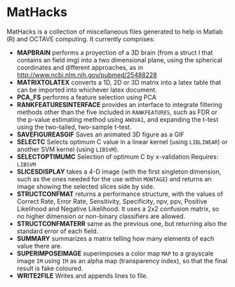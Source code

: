 MatHacks
========

MatHacks is a collection of miscellaneous files generated to help in 
Matlab (R) and OCTAVE computing. It currently comprises:

* **MAPBRAIN** performs a proyection of a 3D brain (from a struct I that contains an field img) into a two dimensional plane, using the spherical coordinates and different approaches, as in <http://www.ncbi.nlm.nih.gov/pubmed/25488228>
* **MATRIXTOLATEX** converts a 1D, 2D or 3D matrix into a latex table that can be imported into whichever latex document. 
* **PCA_FS** performs a feature selection using PCA
* **RANKFEATURESINTERFACE** provides an interface to integrate filtering methods other than the five included in ```RANKFEATURES```, such as FDR or the p-value estimating method using ```ANOVA1```, and expanding the t-test using the two-tailed, two-sample t-test. 
* **SAVEFIGUREASGIF** Saves an animated 3D figure as a GIF 
* **SELECTC** Selects optimum C value in a linear kernel (using ```LIBLINEAR```) or another SVM kernel (using ```LIBSVM```). 
* **SELECTOPTIMUMC** Selection of optimum C by x-validation  Requires: ```LIBSVM```
* **SLICESDISPLAY** takes a 4-D image (with the first singleton dimension, such as the ones needed for the use within ```MONTAGE```) and returns an image showing the selected slices side by side. 
* **STRUCTCONFMAT** returns a performance structure, with the values of Correct Rate, Error Rate, Sensitivity, Specificity, npv, ppv, Positive Likelihood and Negative Likelihood. It uses a 2x2 confusion matrix, so no higher dimension or non-binary classifiers are allowed. 
* **STRUCTCONFMATERR** same as the previous one, but returning also the standard error of each field. 
* **SUMMARY** summarizes a matrix telling how many elements of each value there are. 
* **SUPERIMPOSEIMAGE** superimposes a color map ```MAP``` to a grayscale image ```IM``` using ```IM``` as an alpha map (transparency index), so that the final result is fake coloured. 
* **WRITE2FILE** Writes and appends lines to file. 
